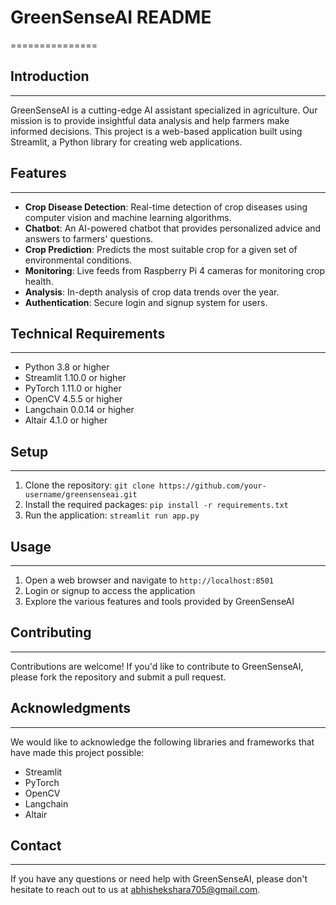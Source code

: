 # GreenSenseAI README
===============

## Introduction
---------------
GreenSenseAI is a cutting-edge AI assistant specialized in agriculture. Our mission is to provide insightful data analysis and help farmers make informed decisions. This project is a web-based application built using Streamlit, a Python library for creating web applications.

## Features
------------
* **Crop Disease Detection**: Real-time detection of crop diseases using computer vision and machine learning algorithms.
* **Chatbot**: An AI-powered chatbot that provides personalized advice and answers to farmers' questions.
* **Crop Prediction**: Predicts the most suitable crop for a given set of environmental conditions.
* **Monitoring**: Live feeds from Raspberry Pi 4 cameras for monitoring crop health.
* **Analysis**: In-depth analysis of crop data trends over the year.
* **Authentication**: Secure login and signup system for users.

## Technical Requirements
-------------------------
* Python 3.8 or higher
* Streamlit 1.10.0 or higher
* PyTorch 1.11.0 or higher
* OpenCV 4.5.5 or higher
* Langchain 0.0.14 or higher
* Altair 4.1.0 or higher

## Setup
--------
1. Clone the repository: `git clone https://github.com/your-username/greensenseai.git`
2. Install the required packages: `pip install -r requirements.txt`
3. Run the application: `streamlit run app.py`

## Usage
-----
1. Open a web browser and navigate to `http://localhost:8501`
2. Login or signup to access the application
3. Explore the various features and tools provided by GreenSenseAI

## Contributing
------------
Contributions are welcome! If you'd like to contribute to GreenSenseAI, please fork the repository and submit a pull request.

## Acknowledgments
----------------
We would like to acknowledge the following libraries and frameworks that have made this project possible:
* Streamlit
* PyTorch
* OpenCV
* Langchain
* Altair

## Contact
--------
If you have any questions or need help with GreenSenseAI, please don't hesitate to reach out to us at abhishekshara705@gmail.com.
